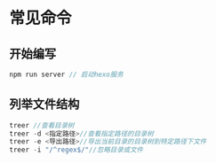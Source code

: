 
# 常见命令
## 开始编写
```js
npm run server // 启动hexo服务
```
## 列举文件结构
```js
treer //查看目录树
treer -d <指定路径>//查看指定路径的目录树
treer -e <导出路径>//导出当前目录的目录树到特定路径下文件
treer -i "/^regex$/"//忽略目录或文件
```